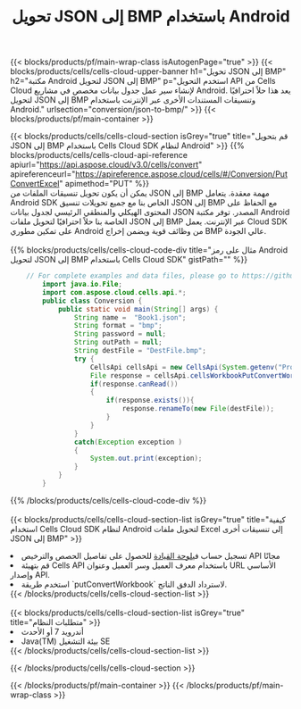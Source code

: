 ﻿---
title:  تحويل JSON إلى BMP باستخدام Android
description:  استخدام Aspose.Cells Cloud SDK لنظام Android لتحويل ملف بتنسيق JSON إلى ملف بتنسيق BMP.
---
{{< blocks/products/pf/main-wrap-class isAutogenPage="true" >}}
{{< blocks/products/cells/cells-cloud-upper-banner h1="تحويل JSON إلى BMP" h2="مكتبة Android لتحويل JSON إلى BMP" p="استخدم التحويل API من Cells Cloud لإنشاء سير عمل جدول بيانات مخصص في مشاريع Android. يعد هذا حلاً احترافيًا لتحويل JSON إلى BMP وتنسيقات المستندات الأخرى عبر الإنترنت باستخدام Android." urlsection="conversion/json-to-bmp/" >}}
{{< blocks/products/pf/main-container >}}

{{< blocks/products/cells/cells-cloud-section isGrey="true" title="قم بتحويل JSON إلى BMP باستخدام Cells Cloud SDK لنظام Android" >}}
{{% blocks/products/cells/cells-cloud-api-reference apiurl="https://api.aspose.cloud/v3.0/cells/convert" apireferenceurl="https://apireference.aspose.cloud/cells/#/Conversion/PutConvertExcel" apimethod="PUT" %}}
<br/>
يمكن أن يكون تحويل تنسيقات الملفات من JSON إلى BMP مهمة معقدة. يتعامل Android SDK الخاص بنا مع جميع تحويلات تنسيق JSON إلى BMP مع الحفاظ على المحتوى الهيكلي والمنطقي الرئيسي لجدول بيانات JSON المصدر. توفر مكتبة Android الخاصة بنا حلاً احترافيًا لتحويل ملفات JSON إلى BMP عبر الإنترنت. يعمل Cloud SDK على تمكين مطوري Android من وظائف قوية ويضمن إخراج BMP عالي الجودة.
<br/>
<br/>
{{% blocks/products/cells/cells-cloud-code-div title="مثال على رمز Android لتحويل JSON إلى BMP باستخدام Cells Cloud SDK" gistPath="" %}}
 
```java
    // For complete examples and data files, please go to https://github.com/aspose-cells-cloud/aspose-cells-cloud-android/
        import java.io.File;
        import com.aspose.cloud.cells.api.*;
        public class Conversion {
            public static void main(String[] args) {
                String name =  "Book1.json";
                String format = "bmp";
                String password = null;
                String outPath = null;
                String destFile = "DestFile.bmp";
                try {
                    CellsApi cellsApi = new CellsApi(System.getenv("ProductClientId"), System.getenv("ProductClientSecret"));
                    File response = cellsApi.cellsWorkbookPutConvertWorkbook(new File(name), format, password, outPath, null,null);            
                    if(response.canRead())
                    {
                        if(response.exists()){
                            response.renameTo(new File(destFile));
                        }                
                    }
                }
                catch(Exception exception )
                {
                    System.out.print(exception);
                }
            }
        }
```
 
{{% /blocks/products/cells/cells-cloud-code-div %}}
<br/>
<br/>
{{< blocks/products/cells/cells-cloud-section-list isGrey="true" title="كيفية استخدام Cells Cloud SDK لنظام Android لتحويل ملفات Excel إلى تنسيقات أخرى JSON إلى BMP" >}}
<li> تسجيل حساب في<a href="https://dashboard.aspose.cloud/">لوحة القيادة</a> للحصول على تفاصيل الحصص والترخيص API مجانًا</li>
<li>قم بتهيئة Cells API باستخدام معرف العميل وسر العميل وعنوان URL الأساسي وإصدار API.</li>
<li>استخدم طريقة `putConvertWorkbook` لاسترداد الدفق الناتج.</li>
{{< /blocks/products/cells/cells-cloud-section-list >}}
<br/>
<br/>
{{< blocks/products/cells/cells-cloud-section-list isGrey="true" title="متطلبات النظام" >}}
<li>أندرويد 7 أو الأحدث</li>
<li>Java(TM) بيئة التشغيل SE</li>
{{< /blocks/products/cells/cells-cloud-section-list >}}

{{< /blocks/products/cells/cells-cloud-section >}}

{{< /blocks/products/pf/main-container >}}
{{< /blocks/products/pf/main-wrap-class >}}
